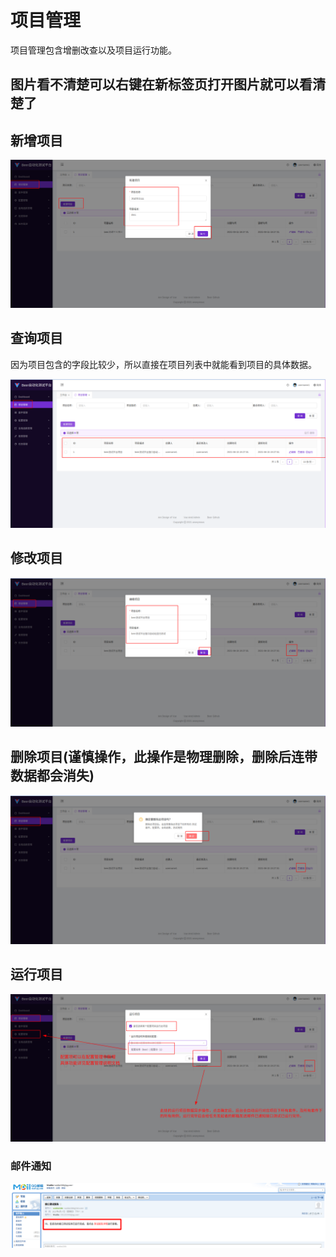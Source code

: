 # 项目管理

项目管理包含增删改查以及项目运行功能。
## 图片看不清楚可以右键在新标签页打开图片就可以看清楚了
## 新增项目

![image-20210620005850855](../user-documentation-imgs/project/image-20210620005850855.png)

## 查询项目

因为项目包含的字段比较少，所以直接在项目列表中就能看到项目的具体数据。

![image-20210620010015371](../user-documentation-imgs/project/image-20210620010015371.png)

## 修改项目

![image-20210620010051446](../user-documentation-imgs/project/image-20210620010051446.png)

## 删除项目(谨慎操作，此操作是物理删除，删除后连带数据都会消失)

![image-20210620010117134](../user-documentation-imgs/project/image-20210620010117134.png)

## 运行项目

![image-20210620010531175](../user-documentation-imgs/project/image-20210620010531175.png)
### 邮件通知
![测试报告](../user-documentation-imgs/project/test-report.png)